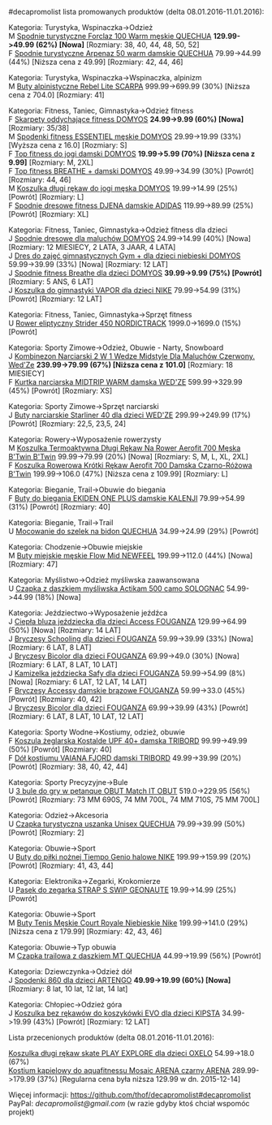 #decapromolist lista promowanych produktów (delta 08.01.2016-11.01.2016):

Kategoria: Turystyka, Wspinaczka->Odzież  
M [Spodnie turystyczne Forclaz 100 Warm męskie QUECHUA](http://www.decathlon.pl/spodnie-turystyczne-ciepe-forclaz-100-mskie-id_8316083.html) **129.99->49.99 (62%) [Nowa]** [Rozmiary: 38, 40, 44, 48, 50, 52]  
F [Spodnie turystyczne Arpenaz 50 warm damskie QUECHUA](http://www.decathlon.pl/spodnie-turystyczne-ciepe-arpenaz-50-damskie-id_8283441.html) 79.99->44.99 (44%) [Niższa cena z 49.99] [Rozmiary: 42, 44, 46]  

Kategoria: Turystyka, Wspinaczka->Wspinaczka, alpinizm  
M [Buty alpinistyczne Rebel Lite SCARPA](http://www.decathlon.pl/buty-alpinistyczne-mskie-rebel-lite-id_8249378.html) 999.99->699.99 (30%) [Niższa cena z 704.0] [Rozmiary: 41]  

Kategoria: Fitness, Taniec, Gimnastyka->Odzież fitness  
F [Skarpety oddychające fitness DOMYOS](http://www.decathlon.pl/skarpety-oddychajce-id_8342622.html) **24.99->9.99 (60%) [Nowa]** [Rozmiary: 35/38]  
M [Spodenki fitness ESSENTIEL męskie DOMYOS](http://www.decathlon.pl/spodenki-essentiel-fitness-id_8325291.html) 29.99->19.99 (33%) [Wyższa cena z 16.0] [Rozmiary: S]  
F [Top fitness do jogi damski DOMYOS](http://www.decathlon.pl/koszulka-z-baweny-organicznej-id_8326010.html) **19.99->5.99 (70%) [Niższa cena z 9.99]** [Rozmiary: M, 2XL]  
F [Top fitness BREATHE + damski DOMYOS](http://www.decathlon.pl/koszulka-bez-rkawow-breathe--id_8340960.html) 49.99->34.99 (30%) [Powrót] [Rozmiary: 44, 46]  
M [Koszulka długi rękaw do jogi męska DOMYOS](http://www.decathlon.pl/koszulka-z-dugim-rkawem-joga-id_8315543.html) 19.99->14.99 (25%) [Powrót] [Rozmiary: L]  
F [Spodnie dresowe fitness DJENA damskie ADIDAS](http://www.decathlon.pl/spodnie-adidas-djena-id_8341268.html) 119.99->89.99 (25%) [Powrót] [Rozmiary: XL]  

Kategoria: Fitness, Taniec, Gimnastyka->Odzież fitness dla dzieci  
J [Spodnie dresowe dla maluchów DOMYOS](http://www.decathlon.pl/spodnie-dla-maluchow-id_8325399.html) 24.99->14.99 (40%) [Nowa] [Rozmiary: 12 MIESIECY, 2 LATA, 3 JAAR, 4 LATA]  
J [Dres do zajęć gimnastycznych Gym + dla dzieci niebieski DOMYOS](http://www.decathlon.pl/dres-gym-niebieski-id_8325057.html) 59.99->39.99 (33%) [Nowa] [Rozmiary: 12 LAT]  
J [Spodnie fitness Breathe dla dzieci DOMYOS](http://www.decathlon.pl/spodnie-breathe-czarny-ro-id_8324734.html) **39.99->9.99 (75%) [Powrót]** [Rozmiary: 5 ANS, 6 LAT]  
J [Koszulka do gimnastyki VAPOR dla dzieci NIKE](http://www.decathlon.pl/koszulka-nike-vapor-id_8326430.html) 79.99->54.99 (31%) [Powrót] [Rozmiary: 12 LAT]  

Kategoria: Fitness, Taniec, Gimnastyka->Sprzęt fitness  
U [Rower eliptyczny Strider 450 NORDICTRACK](http://www.decathlon.pl/rower-eliptyczny-strider-450-id_8346649.html) 1999.0->1699.0 (15%) [Powrót]  

Kategoria: Sporty Zimowe->Odzież, Obuwie - Narty, Snowboard  
J [Kombinezon Narciarski 2 W 1 Wedze Midstyle Dla Maluchów Czerwony. Wed'Ze](http://www.decathlon.pl/kombinezon-narciarski-dla-maluchow-id_8315844.html) **239.99->79.99 (67%) [Niższa cena z 101.0]** [Rozmiary: 18 MIESIECY]  
F [Kurtka narciarska MIDTRIP WARM damska WED'ZE](http://www.decathlon.pl/kurtka-narciarska-puchowa-damska-midtrip-warm-id_8344351.html) 599.99->329.99 (45%) [Powrót] [Rozmiary: XS]  

Kategoria: Sporty Zimowe->Sprzęt narciarski  
J [Buty narciarskie Starliner 40 dla dzieci WED'ZE](http://www.decathlon.pl/buty-narciarskie-starliner-40-id_8342967.html) 299.99->249.99 (17%) [Powrót] [Rozmiary: 22,5, 23,5, 24]  

Kategoria: Rowery->Wyposażenie rowerzysty  
M [Koszulka Termoaktywna Długi Rękaw Na Rower Aerofit 700 Męska B'Twin B'Twin](http://www.decathlon.pl/koszulka-termoaktywna-dugi-rkaw-aerofit-700-id_8289821.html) 99.99->79.99 (20%) [Nowa] [Rozmiary: S, M, L, XL, 2XL]  
F [Koszulka Rowerowa Krótki Rękaw Aerofit 700 Damska Czarno-Różowa B'Twin](http://www.decathlon.pl/koszulka-krotki-rkaw-na-rower-damska-aerofit-700-czarno-roowa--id_8329313.html) 199.99->106.0 (47%) [Niższa cena z 109.99] [Rozmiary: L]  

Kategoria: Bieganie, Trail->Obuwie do biegania  
F [Buty do biegania EKIDEN ONE PLUS damskie KALENJI](http://www.decathlon.pl/buty-ekiden-one-plus-id_8311236.html) 79.99->54.99 (31%) [Powrót] [Rozmiary: 40]  

Kategoria: Bieganie, Trail->Trail  
U [Mocowanie do szelek na bidon QUECHUA](http://www.decathlon.pl/mocowanie-do-szelek-na-bidon-id_8247095.html) 34.99->24.99 (29%) [Powrót]  

Kategoria: Chodzenie->Obuwie miejskie  
M [Buty miejskie męskie Flow Mid NEWFEEL](http://www.decathlon.pl/buty-flow-mid-mskie-brzowe-id_8279153.html) 199.99->112.0 (44%) [Nowa] [Rozmiary: 47]  

Kategoria: Myślistwo->Odzież myśliwska zaawansowana  
U [Czapka z daszkiem myśliwska Actikam 500 camo SOLOGNAC](http://www.decathlon.pl/czapka-z-daszkiem-myliwska-sibir500-kamo-gr-id_8281364.html) 54.99->44.99 (18%) [Nowa]  

Kategoria: Jeździectwo->Wyposażenie jeźdźca  
J [Ciepła bluza jeździecka dla dzieci Access FOUGANZA](http://www.decathlon.pl/bluza-access-dla-dzieci-brz-id_8339765.html) 129.99->64.99 (50%) [Nowa] [Rozmiary: 14 LAT]  
J [Bryczesy Schooling dla dzieci FOUGANZA](http://www.decathlon.pl/bryczesy-schooling-junior-fiol-id_8326977.html) 59.99->39.99 (33%) [Nowa] [Rozmiary: 6 LAT, 8 LAT]  
J [Bryczesy Bicolor dla dzieci FOUGANZA](http://www.decathlon.pl/bryczesy-bicolor-niebieskie-id_8325820.html) 69.99->49.0 (30%) [Nowa] [Rozmiary: 6 LAT, 8 LAT, 10 LAT]  
J [Kamizelka jeździecka Safy dla dzieci FOUGANZA](http://www.decathlon.pl/kamizelka-safy-jr-roowa-id_8328313.html) 59.99->54.99 (8%) [Nowa] [Rozmiary: 6 LAT, 12 LAT, 14 LAT]  
F [Bryczesy Accessy damskie brązowe FOUGANZA](http://www.decathlon.pl/bryczesy-accessy-lady-brzowe-id_8321824.html) 59.99->33.0 (45%) [Powrót] [Rozmiary: 40, 42]  
J [Bryczesy Bicolor dla dzieci FOUGANZA](http://www.decathlon.pl/bryczesy-bicolor-jr-turkusowe-id_8325821.html) 69.99->39.99 (43%) [Powrót] [Rozmiary: 6 LAT, 8 LAT, 10 LAT, 12 LAT]  

Kategoria: Sporty Wodne->Kostiumy, odzież, obuwie  
F [Koszula żeglarska Kostalde UPF 40+ damska TRIBORD](http://www.decathlon.pl/koszula-kostalde-id_8330413.html) 99.99->49.99 (50%) [Powrót] [Rozmiary: 40]  
F [Dół kostiumu VAIANA FJORD damski TRIBORD](http://www.decathlon.pl/majtki-szorty-vaiana-fjord-id_8336221.html) 49.99->39.99 (20%) [Powrót] [Rozmiary: 38, 40, 42, 44]  

Kategoria: Sporty Precyzyjne->Bule  
U [3 bule do gry w petanque OBUT Match IT OBUT](http://www.decathlon.pl/3-bule-obut-match-it-id_4589000.html) 519.0->229.95 (56%) [Powrót] [Rozmiary: 73 MM 690S, 74 MM 700L, 74 MM 710S, 75 MM 700L]  

Kategoria: Odzież->Akcesoria  
U [Czapka turystyczna uszanka Unisex QUECHUA](http://www.decathlon.pl/czapka-turystyczna-uszanka-unisex-id_8189504.html) 79.99->39.99 (50%) [Powrót] [Rozmiary: 2]  

Kategoria: Obuwie->Sport  
U [Buty do piłki nożnej Tiempo Genio halowe NIKE](http://www.decathlon.pl/buty-halowe-do-piki-nonej-tiempo-genio-id_8294787.html) 199.99->159.99 (20%) [Powrót] [Rozmiary: 41, 43, 44]  

Kategoria: Elektronika->Zegarki, Krokomierze  
U [Pasek do zegarka STRAP S SWIP GEONAUTE](http://www.decathlon.pl/pasek-do-zegarka-strap-s-swip-id_8303744.html) 19.99->14.99 (25%) [Powrót]  

Kategoria: Obuwie->Sport  
M [Buty Tenis Męskie Court Royale Niebieskie Nike](http://www.decathlon.pl/buty-court-royale-plus-mskie-id_8339960.html) 199.99->141.0 (29%) [Niższa cena z 179.99] [Rozmiary: 42, 43, 46]  

Kategoria: Obuwie->Typ obuwia  
M [Czapka trailowa z daszkiem  MT QUECHUA](http://www.decathlon.pl/czapka-trailowa-z-daszkiem-mt-id_8245770.html) 44.99->19.99 (56%) [Powrót]  

Kategoria: Dziewczynka->Odzież dół  
J [Spodenki 860 dla dzieci ARTENGO](http://www.decathlon.pl/spodenki-artengo-860-jr-id_8325585.html) **49.99->19.99 (60%) [Nowa]** [Rozmiary: 8 lat, 10 lat, 12 lat, 14 lat]  

Kategoria: Chłopiec->Odzież góra  
J [Koszulka bez rękawów do koszykówki EVO dla dzieci KIPSTA](http://www.decathlon.pl/koszulka-do-koszykowki-evo-jr-id_8328478.html) 34.99->19.99 (43%) [Powrót] [Rozmiary: 12 LAT]  


Lista przecenionych produktów (delta 08.01.2016-11.01.2016):

[Koszulka długi rękaw skate PLAY EXPLORE dla dzieci OXELO](http://www.decathlon.pl/koszulka-skate-play-explore-jr-id_8345749.html) 54.99->18.0 (67%)  
[Kostium kąpielowy do aquafitnessu Mosaic ARENA czarny ARENA](http://www.decathlon.pl/kostium-mosaic-arena-czarny-id_8242616.html) 289.99->179.99 (37%) [Regularna cena była niższa 129.99 w dn. 2015-12-14]  

Więcej informacji: https://github.com/thof/decapromolist#decapromolist  
PayPal: _decapromolist@gmail.com_ (w razie gdyby ktoś chciał wspomóc projekt)  
